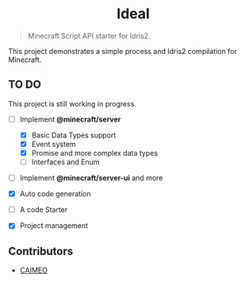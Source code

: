 # <div align='center'>Ideal</div>
> Minecraft Script API starter for Idris2.

This project demonstrates a simple process and Idris2 compilation for Minecraft.
 
## TO DO
This project is still working in progress.

- [ ] Implement **@minecraft/server**
    - [x] Basic Data Types support
    - [x] Event system
    - [x] Promise and more complex data types
    - [ ] Interfaces and Enum
- [ ] Implement **@minecraft/server-ui** and more
- [x] Auto code generation
- [ ] A code Starter
- [x] Project management


## Contributors
- [CAIMEO](https://github.com/CAIMEOX)
